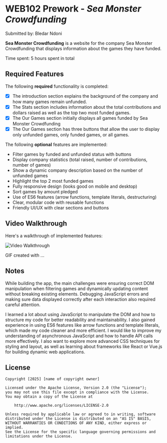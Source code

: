 # WEB102 Prework - *Sea Monster Crowdfunding*

Submitted by: Bledar Ndoni

**Sea Monster Crowdfunding** is a website for the company Sea Monster Crowdfunding that displays information about the games they have funded.

Time spent: 5 hours spent in total

## Required Features

The following **required** functionality is completed:

* [x] The introduction section explains the background of the company and how many games remain unfunded.
* [x] The Stats section includes information about the total contributions and dollars raised as well as the top two most funded games.
* [x] The Our Games section initially displays all games funded by Sea Monster Crowdfunding
* [x] The Our Games section has three buttons that allow the user to display only unfunded games, only funded games, or all games.

The following **optional** features are implemented:

*  Filter games by funded and unfunded status with buttons
*  Display company statistics (total raised, number of contributions, number of games)
*  Show a dynamic company description based on the number of unfunded games
*  Highlight the top 2 most funded games
*  Fully responsive design (looks good on mobile and desktop)
*  Sort games by amount pledged
*  Use of ES6 features (arrow functions, template literals, destructuring)
*  Clear, modular code with reusable functions
*  Friendly UI/UX with clear sections and buttons

## Video Walkthrough

Here's a walkthrough of implemented features:

<img src='assets/video_walkthrough.gif' title='Video Walkthrough' width='' alt='Video Walkthrough' />

<!-- Replace this with whatever GIF tool you used! -->
GIF created with ...  
<!-- Recommended tools:
[ScreenToGif](https://www.screentogif.com/) for Windows -->

## Notes

While building the app, the main challenges were ensuring correct DOM manipulation when filtering games and dynamically updating content without breaking existing elements. Debugging JavaScript errors and making sure data displayed correctly after each interaction also required careful attention.

I learned a lot about using JavaScript to manipulate the DOM and how to structure my code for better readability and maintainability. I also gained experience in using ES6 features like arrow functions and template literals, which made my code cleaner and more efficient.
I would like to improve my understanding of asynchronous JavaScript and how to handle API calls more effectively. I also want to explore more advanced CSS techniques for styling and layout, as well as learning about frameworks like React or Vue.js for building dynamic web applications.

## License

    Copyright [2025] [name of copyright owner]

    Licensed under the Apache License, Version 2.0 (the "License");
    you may not use this file except in compliance with the License.
    You may obtain a copy of the License at

        http://www.apache.org/licenses/LICENSE-2.0

    Unless required by applicable law or agreed to in writing, software
    distributed under the License is distributed on an "AS IS" BASIS,
    WITHOUT WARRANTIES OR CONDITIONS OF ANY KIND, either express or implied.
    See the License for the specific language governing permissions and
    limitations under the License.
